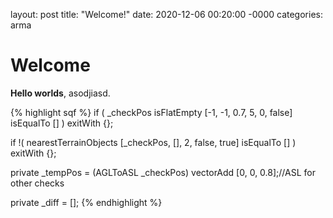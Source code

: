 layout: post
title: "Welcome!"
date: 2020-12-06 00:20:00 -0000
categories: arma

# Welcome

**Hello worlds**, asodjiasd.

{% highlight sqf %}
if ( _checkPos isFlatEmpty [-1, -1, 0.7, 5, 0, false] isEqualTo [] ) exitWith {};

if !( nearestTerrainObjects [_checkPos, [], 2, false, true] isEqualTo [] ) exitWith {};

private _tempPos = (AGLToASL _checkPos) vectorAdd [0, 0, 0.8];//ASL for other checks

private _diff = [];
{% endhighlight %}